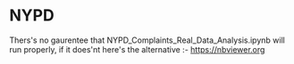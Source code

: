 # NYPD 
Thers's no gaurentee that NYPD_Complaints_Real_Data_Analysis.ipynb will run properly, 
if it does'nt 
here's the alternative :- https://nbviewer.org
